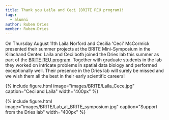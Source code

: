 ```yaml
---
title: Thank you Laila and Ceci (BRITE REU program)!
tags:
  - alumni 
author: Ruben Dries
member: Ruben-Dries
---
```


On Thursday August 11th Laila Norford and Cecilia 'Ceci' McCormick presented their summer projects at the BRITE Mini-Symposium in the Kilachand Center. Laila and Ceci both joined the Dries lab this summer as part of the [BRITE REU program](https://sites.bu.edu/britereu/). Together with graduate students in the lab they worked on intricate problems in spatial data biology and performed exceptionally well. Their presence in the Dries lab will surely be missed and we wish them all the best in their early scientific careers!


{%
  include figure.html
  image="images/BRITE/Laila_Cece.jpg"
  caption="Ceci and Laila"
  width="400px"
%}

{%
  include figure.html
  image="images/BRITE/Lab_at_BRITE_symposium.jpg"
  caption="Support from the Dries lab"
  width="400px"
%}
